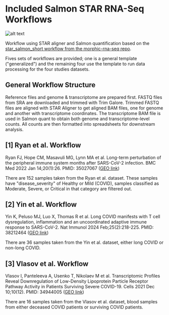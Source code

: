 # Included Salmon STAR RNA-Seq Workflows

![alt text](../../doc/images/salmon_workflow.png)

Workflow using STAR aligner and Salmon quantification based on the [star_salmon_short workflow from the morphic-rna-seq repo](https://github.com/BioDepot/morphic-rna-seq).

Fives sets of workflows are provided; one is a general template ("generalized") and the remaining four use the template to run data processing for the four studies datasets.

## General Workflow Structure

Reference files and genome & transcriptome are prepared first. FASTQ files from SRA are downloaded and trimmed with Trim Galore. Trimmed FASTQ files are aligned with STAR Aligner to get aligned BAM files, one for genome and another with transcriptome coordinates. The transcriptome BAM file is used in Salmon quant to obtain both genome and transcriptome-level counts. All counts are then formatted into spreadsheets for downstream analysis.

## [1] Ryan et al. Workflow

Ryan FJ, Hope CM, Masavuli MG, Lynn MA et al. Long-term perturbation of the peripheral immune system months after SARS-CoV-2 infection. BMC Med 2022 Jan 14;20(1):26. PMID: 35027067 ([GEO link](https://www.ncbi.nlm.nih.gov/geo/query/acc.cgi?acc=GSE169687))

There are 152 samples taken from the Ryan et al. dataset. These samples have "disease_severity" of Healthy or Mild (COVID), samples classified as Moderate, Severe, or Critical in that category are filtered out.

## [2] Yin et al. Workflow

Yin K, Peluso MJ, Luo X, Thomas R et al. Long COVID manifests with T cell dysregulation, inflammation and an uncoordinated adaptive immune response to SARS-CoV-2. Nat Immunol 2024 Feb;25(2):218-225. PMID: 38212464 ([GEO link](https://www.ncbi.nlm.nih.gov/geo/query/acc.cgi?acc=GSE224615))

There are 36 samples taken from the Yin et al. dataset, either long COVID or non-long COVID.

## [3] Vlasov et al. Workflow

Vlasov I, Panteleeva A, Usenko T, Nikolaev M et al. Transcriptomic Profiles Reveal Downregulation of Low-Density Lipoprotein Particle Receptor Pathway Activity in Patients Surviving Severe COVID-19. Cells 2021 Dec 10;10(12). PMID: 34944005 ([GEO link](https://www.ncbi.nlm.nih.gov/geo/query/acc.cgi?acc=GSE185863))

There are 16 samples taken from the Vlasov et al. dataset, blood samples from either deceased COVID patients or surviving COVID patients.

